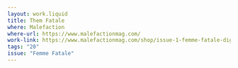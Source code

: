 ```yaml
---
layout: work.liquid
title: Them Fatale
where: Malefaction
where-url: https://www.malefactionmag.com/
work-link: https://www.malefactionmag.com/shop/issue-1-femme-fatale-digital-version
tags: "20"
issue: "Femme Fatale"
---
```


